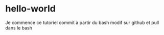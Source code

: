 # hello-world
Je commence ce tutoriel
commit à partir du bash
modif sur github et pull dans le bash
